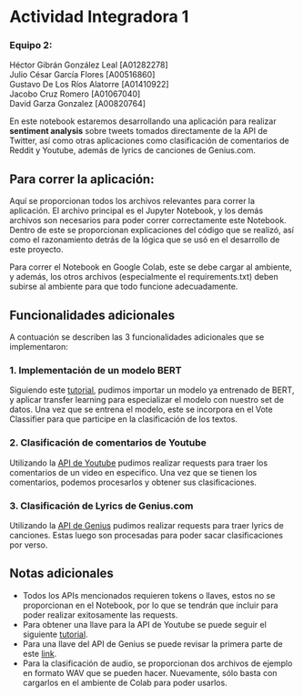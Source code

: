 # Actividad Integradora 1
### Equipo 2:
Héctor Gibrán González Leal   [A01282278]  
Julio César García Flores     [A00516860]  
Gustavo De Los Ríos Alatorre  [A01410922]  
Jacobo Cruz Romero            [A01067040]  
David Garza Gonzalez          [A00820764]

En este notebook estaremos desarrollando una aplicación para realizar **sentiment analysis** sobre tweets tomados directamente de la API de Twitter, 
así como otras aplicaciones como clasificación de comentarios de Reddit y Youtube, además de lyrics de canciones de Genius.com.

## Para correr la aplicación:
Aquí se proporcionan todos los archivos relevantes para correr la aplicación. El archivo principal es el Jupyter Notebook, y los demás archivos son necesarios para
poder correr correctamente este Notebook. Dentro de este se proporcionan explicaciones del código que se realizó, así como el razonamiento detrás de la lógica que se
usó en el desarrollo de este proyecto.

Para correr el Notebook en Google Colab, este se debe cargar al ambiente, y además, los otros archivos (especialmente el requirements.txt) deben subirse al ambiente 
para que todo funcione adecuadamente.

## Funcionalidades adicionales
A contuación se describen las 3 funcionalidades adicionales que se implementaron:
### 1. Implementación de un modelo BERT
Siguiendo este [tutorial](https://www.tensorflow.org/tutorials/text/classify_text_with_bert), pudimos importar un modelo ya entrenado de BERT, y aplicar transfer learning
para especializar el modelo con nuestro set de datos. Una vez que se entrena el modelo, este se incorpora en el Vote Classifier para que participe en la clasificación de 
los textos.

### 2. Clasificación de comentarios de Youtube
Utilizando la [API de Youtube](https://developers.google.com/youtube/v3/docs/commentThreads/list) pudimos realizar requests para traer los comentarios de un video 
en especifico. Una vez que se tienen los comentarios, podemos procesarlos y obtener sus clasificaciones.

### 3. Clasificación de Lyrics de Genius.com
Utilizando la [API de Genius](http://genius.com/api-clients) pudimos realizar requests para traer lyrics de canciones. Estas luego son procesadas para poder sacar
clasificaciones por verso.

## Notas adicionales
- Todos los APIs mencionados requieren tokens o llaves, estos no se proporcionan en el Notebook, por lo que se tendrán que incluir para poder realizar exitosamente
las requests.
- Para obtener una llave para la API de Youtube se puede seguir el siguiente [tutorial](https://developers.google.com/youtube/registering_an_application?hl=es-419).
- Para una llave del API de Genius se puede revisar la primera parte de este [link](https://melaniewalsh.github.io/Intro-Cultural-Analytics/Data-Collection/Genius-API.html).
- Para la clasificación de audio, se proporcionan dos archivos de ejemplo en formato WAV que se pueden hacer. Nuevamente, sólo basta con cargarlos en el ambiente de
Colab para poder usarlos.
